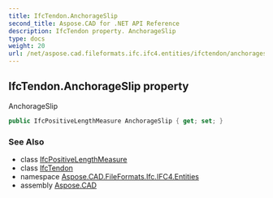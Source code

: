 ```yaml
---
title: IfcTendon.AnchorageSlip
second_title: Aspose.CAD for .NET API Reference
description: IfcTendon property. AnchorageSlip
type: docs
weight: 20
url: /net/aspose.cad.fileformats.ifc.ifc4.entities/ifctendon/anchorageslip/
---
```

## IfcTendon.AnchorageSlip property

AnchorageSlip

```csharp
public IfcPositiveLengthMeasure AnchorageSlip { get; set; }
```

### See Also

* class [IfcPositiveLengthMeasure](../../../aspose.cad.fileformats.ifc.ifc4.types/ifcpositivelengthmeasure/)
* class [IfcTendon](../)
* namespace [Aspose.CAD.FileFormats.Ifc.IFC4.Entities](../../ifctendon/)
* assembly [Aspose.CAD](../../../)


